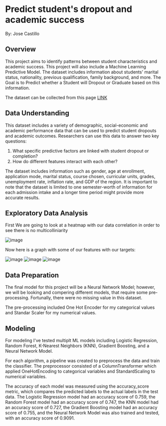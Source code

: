 # Predict student's dropout and academic success

By: Jose Castillo

## Overview

This project aims to identify patterns between student characteristics and academic success. This project will also include a Machine Learning Predictive Model. The dataset includes information about students' marital status, nationality, previous qualification, family background, and more. The Goal is to Predict whether a Student will Dropout or Graduate based on this information.

The dataset can be collected from this page [LINK](https://www.kaggle.com/datasets/thedevastator/higher-education-predictors-of-student-retention)

## Data Understanding

This dataset includes a variety of demographic, social-economic and academic performance data that can be used to predict student dropouts and academic outcomes. Researchers can use this data to answer two key questions:

1.  What specific predictive factors are linked with student dropout or completion?
2.  How do different features interact with each other?

The dataset includes information such as gender, age at enrollment, application mode, marital status, course chosen, curricular units, grades, unemployment rate, inflation rate, and GDP of the region. It is important to note that the dataset is limited to one semester-worth of information for each admission intake and a longer time period might provide more accurate results.

## Exploratory Data Analysis

First We are going to look at a heatmap with our data correlation in order to see there is no multicolliniarity

![image](https://user-images.githubusercontent.com/95591600/217391152-17ca5a5b-07de-4add-8b49-489a0cb2d8c7.png)

Now here is a graph with some of our features with our targets:

![image](https://user-images.githubusercontent.com/95591600/217391242-60630047-0cea-4966-99fe-9b0b26a0d316.png)
![image](https://user-images.githubusercontent.com/95591600/217391380-faf8395c-6cd6-402f-a8f1-0b41e3ec296f.png)
![image](https://user-images.githubusercontent.com/95591600/217392381-165aba0c-99db-4e51-a5d0-64545e37f110.png)

## Data Preparation

The final model for this project will be a Neural Network Model; however, we will be looking and compering different models, that require some pre-processing. Fortunally, there were no missing value in this dataset.

The pre-processing included One Hot Encoder for my categorical values and Standar Scaler for my numerical values. 

## Modeling

For modeling I've tested multiplt ML models including Logistic Regression, Random Forest, K-Nearest Neighbors (KNN), Gradient Boosting, and a Neural Network Model.

For each algorithm, a pipeline was created to preprocess the data and train the classifier. The preprocessor consisted of a ColumnTransformer which applied OneHotEncoding to categorical variables and StandardScaling to numerical variables.

The accuracy of each model was measured using the accuracy_score metric, which compares the predicted labels to the actual labels in the test data. The Logistic Regression model had an accuracy score of 0.759, the Random Forest model had an accuracy score of 0.747, the KNN model had an accuracy score of 0.727, the Gradient Boosting model had an accuracy score of 0.755, and the Neural Network Model was also trained and tested, with an accuracy score of 0.9091. 









